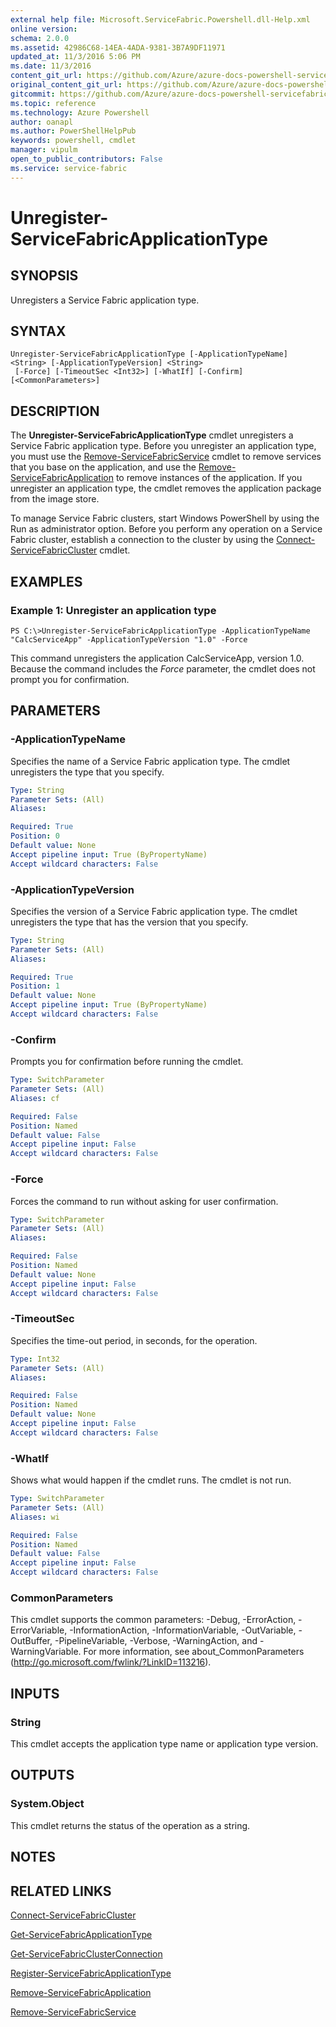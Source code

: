 ```yaml
---
external help file: Microsoft.ServiceFabric.Powershell.dll-Help.xml
online version:
schema: 2.0.0
ms.assetid: 42986C68-14EA-4ADA-9381-3B7A9DF11971
updated_at: 11/3/2016 5:06 PM
ms.date: 11/3/2016
content_git_url: https://github.com/Azure/azure-docs-powershell-servicefabric/blob/master/Service-Fabric-cmdlets/ServiceFabric/vlatest/Unregister-ServiceFabricApplicationType.md
original_content_git_url: https://github.com/Azure/azure-docs-powershell-servicefabric/blob/master/Service-Fabric-cmdlets/ServiceFabric/vlatest/Unregister-ServiceFabricApplicationType.md
gitcommit: https://github.com/Azure/azure-docs-powershell-servicefabric/blob/79292df3c325e2a04987a559a1141637740ddd4c/Service-Fabric-cmdlets/ServiceFabric/vlatest/Unregister-ServiceFabricApplicationType.md
ms.topic: reference
ms.technology: Azure Powershell
author: oanapl
ms.author: PowerShellHelpPub
keywords: powershell, cmdlet
manager: vipulm
open_to_public_contributors: False
ms.service: service-fabric
---
```


# Unregister-ServiceFabricApplicationType

## SYNOPSIS
Unregisters a Service Fabric application type.

## SYNTAX

```
Unregister-ServiceFabricApplicationType [-ApplicationTypeName] <String> [-ApplicationTypeVersion] <String>
 [-Force] [-TimeoutSec <Int32>] [-WhatIf] [-Confirm] [<CommonParameters>]
```

## DESCRIPTION
The **Unregister-ServiceFabricApplicationType** cmdlet unregisters a Service Fabric application type.
Before you unregister an application type, you must use the [Remove-ServiceFabricService](./Remove-ServiceFabricService.md) cmdlet to remove services that you base on the application, and use the [Remove-ServiceFabricApplication](./Remove-ServiceFabricApplication.md) to remove instances of the application.
If you unregister an application type, the cmdlet removes the application package from the image store.

To manage Service Fabric clusters, start Windows PowerShell by using the Run as administrator option.
Before you perform any operation on a Service Fabric cluster, establish a connection to the cluster by using the [Connect-ServiceFabricCluster](./Connect-ServiceFabricCluster.md) cmdlet.

## EXAMPLES

### Example 1: Unregister an application type
```
PS C:\>Unregister-ServiceFabricApplicationType -ApplicationTypeName "CalcServiceApp" -ApplicationTypeVersion "1.0" -Force
```

This command unregisters the application CalcServiceApp, version 1.0.
Because the command includes the *Force* parameter, the cmdlet does not prompt you for confirmation.

## PARAMETERS

### -ApplicationTypeName
Specifies the name of a Service Fabric application type.
The cmdlet unregisters the type that you specify.

```yaml
Type: String
Parameter Sets: (All)
Aliases:

Required: True
Position: 0
Default value: None
Accept pipeline input: True (ByPropertyName)
Accept wildcard characters: False
```

### -ApplicationTypeVersion
Specifies the version of a Service Fabric application type.
The cmdlet unregisters the type that has the version that you specify.

```yaml
Type: String
Parameter Sets: (All)
Aliases:

Required: True
Position: 1
Default value: None
Accept pipeline input: True (ByPropertyName)
Accept wildcard characters: False
```

### -Confirm
Prompts you for confirmation before running the cmdlet.

```yaml
Type: SwitchParameter
Parameter Sets: (All)
Aliases: cf

Required: False
Position: Named
Default value: False
Accept pipeline input: False
Accept wildcard characters: False
```

### -Force
Forces the command to run without asking for user confirmation.

```yaml
Type: SwitchParameter
Parameter Sets: (All)
Aliases:

Required: False
Position: Named
Default value: None
Accept pipeline input: False
Accept wildcard characters: False
```

### -TimeoutSec
Specifies the time-out period, in seconds, for the operation.

```yaml
Type: Int32
Parameter Sets: (All)
Aliases:

Required: False
Position: Named
Default value: None
Accept pipeline input: False
Accept wildcard characters: False
```

### -WhatIf
Shows what would happen if the cmdlet runs.
The cmdlet is not run.

```yaml
Type: SwitchParameter
Parameter Sets: (All)
Aliases: wi

Required: False
Position: Named
Default value: False
Accept pipeline input: False
Accept wildcard characters: False
```

### CommonParameters
This cmdlet supports the common parameters: -Debug, -ErrorAction, -ErrorVariable, -InformationAction, -InformationVariable, -OutVariable, -OutBuffer, -PipelineVariable, -Verbose, -WarningAction, and -WarningVariable. For more information, see about_CommonParameters (http://go.microsoft.com/fwlink/?LinkID=113216).

## INPUTS

### String
This cmdlet accepts the application type name or application type version.

## OUTPUTS

### System.Object
This cmdlet returns the status of the operation as a string.

## NOTES

## RELATED LINKS

[Connect-ServiceFabricCluster](xref:ServiceFabric/vlatest/Connect-ServiceFabricCluster.md)

[Get-ServiceFabricApplicationType](xref:ServiceFabric/vlatest/Get-ServiceFabricApplicationType.md)

[Get-ServiceFabricClusterConnection](xref:ServiceFabric/vlatest/Get-ServiceFabricClusterConnection.md)

[Register-ServiceFabricApplicationType](xref:ServiceFabric/vlatest/Register-ServiceFabricApplicationType.md)

[Remove-ServiceFabricApplication](xref:ServiceFabric/vlatest/Remove-ServiceFabricApplication.md)

[Remove-ServiceFabricService](xref:ServiceFabric/vlatest/Remove-ServiceFabricService.md)
